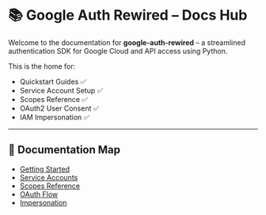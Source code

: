 # 📚 Google Auth Rewired – Docs Hub

Welcome to the documentation for **google-auth-rewired** – a streamlined authentication SDK for Google Cloud and API access using Python.

This is the home for:
- Quickstart Guides ✅  
- Service Account Setup ✅  
- Scopes Reference ✅  
- OAuth2 User Consent ✅  
- IAM Impersonation ✅  

---

## 📂 Documentation Map

- [Getting Started](getting-started.md)
- [Service Accounts](service-accounts.md)
- [Scopes Reference](scopes-reference.md)
- [OAuth Flow](oauth-flow.md)
- [Impersonation](impersonation.md)
